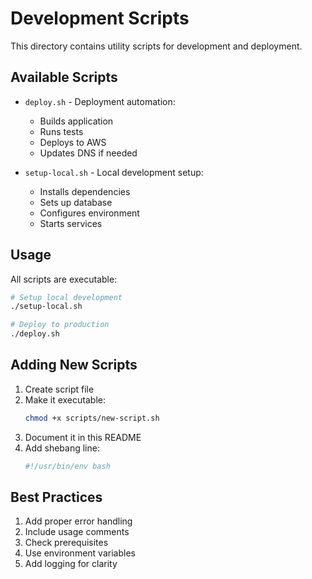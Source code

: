 # Development Scripts

This directory contains utility scripts for development and deployment.

## Available Scripts

- `deploy.sh` - Deployment automation:
  - Builds application
  - Runs tests
  - Deploys to AWS
  - Updates DNS if needed

- `setup-local.sh` - Local development setup:
  - Installs dependencies
  - Sets up database
  - Configures environment
  - Starts services

## Usage

All scripts are executable:
```bash
# Setup local development
./setup-local.sh

# Deploy to production
./deploy.sh
```

## Adding New Scripts

1. Create script file
2. Make it executable:
   ```bash
   chmod +x scripts/new-script.sh
   ```
3. Document it in this README
4. Add shebang line:
   ```bash
   #!/usr/bin/env bash
   ```

## Best Practices

1. Add proper error handling
2. Include usage comments
3. Check prerequisites
4. Use environment variables
5. Add logging for clarity
